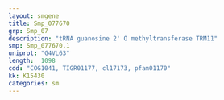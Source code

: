 ```yaml
---
layout: smgene
title: Smp_077670
grp: Smp_07
description: "tRNA guanosine 2' O methyltransferase TRM11"
smp: Smp_077670.1
uniprot: "G4VL63"
length:  1098
cdd: "COG1041, TIGR01177, cl17173, pfam01170"
kk: K15430
categories: sm
---
```

